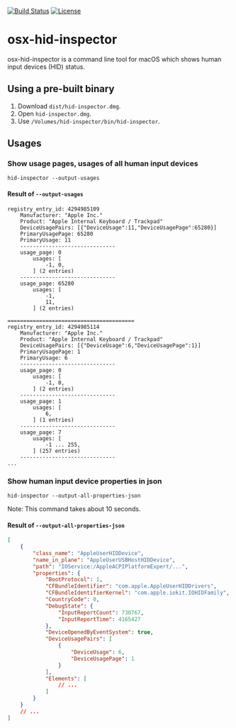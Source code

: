 [![Build Status](https://github.com/pqrs-org/osx-hid-inspector/workflows/CI/badge.svg)](https://github.com/pqrs-org/osx-hid-inspector/actions)
[![License](https://img.shields.io/badge/license-Public%20Domain-blue.svg)](https://github.com/pqrs-org/osx-hid-inspector/blob/master/LICENSE.md)

# osx-hid-inspector

osx-hid-inspector is a command line tool for macOS which shows human input devices (HID) status.

## Using a pre-built binary

1.  Download `dist/hid-inspector.dmg`.
2.  Open `hid-inspector.dmg`.
3.  Use `/Volumes/hid-inspector/bin/hid-inspector`.

## Usages

### Show usage pages, usages of all human input devices

```shell
hid-inspector --output-usages
```

#### Result of `--output-usages`

```text
registry_entry_id: 4294985109
    Manufacturer: "Apple Inc."
    Product: "Apple Internal Keyboard / Trackpad"
    DeviceUsagePairs: [{"DeviceUsage":11,"DeviceUsagePage":65280}]
    PrimaryUsagePage: 65280
    PrimaryUsage: 11
    ------------------------------
    usage_page: 0
        usages: [
            -1, 0,
        ] (2 entries)
    ------------------------------
    usage_page: 65280
        usages: [
            -1,
            11,
        ] (2 entries)

========================================
registry_entry_id: 4294985114
    Manufacturer: "Apple Inc."
    Product: "Apple Internal Keyboard / Trackpad"
    DeviceUsagePairs: [{"DeviceUsage":6,"DeviceUsagePage":1}]
    PrimaryUsagePage: 1
    PrimaryUsage: 6
    ------------------------------
    usage_page: 0
        usages: [
            -1, 0,
        ] (2 entries)
    ------------------------------
    usage_page: 1
        usages: [
            6,
        ] (1 entries)
    ------------------------------
    usage_page: 7
        usages: [
            -1 ... 255,
        ] (257 entries)
    ------------------------------
...
```

### Show human input device properties in json

```shell
hid-inspector --output-all-properties-json
```

Note: This command takes about 10 seconds.

#### Result of `--output-all-properties-json`

```json
[
    {
        "class_name": "AppleUserHIDDevice",
        "name_in_plane": "AppleUserUSBHostHIDDevice",
        "path": "IOService:/AppleACPIPlatformExpert/...",
        "properties": {
            "BootProtocol": 1,
            "CFBundleIdentifier": "com.apple.AppleUserHIDDrivers",
            "CFBundleIdentifierKernel": "com.apple.iokit.IOHIDFamily",
            "CountryCode": 0,
            "DebugState": {
                "InputReportCount": 730767,
                "InputReportTime": 4165427
            },
            "DeviceOpenedByEventSystem": true,
            "DeviceUsagePairs": [
                {
                    "DeviceUsage": 6,
                    "DeviceUsagePage": 1
                }
            ],
            "Elements": [
                // ...
            ]
        }
    }
    // ...
]
```
